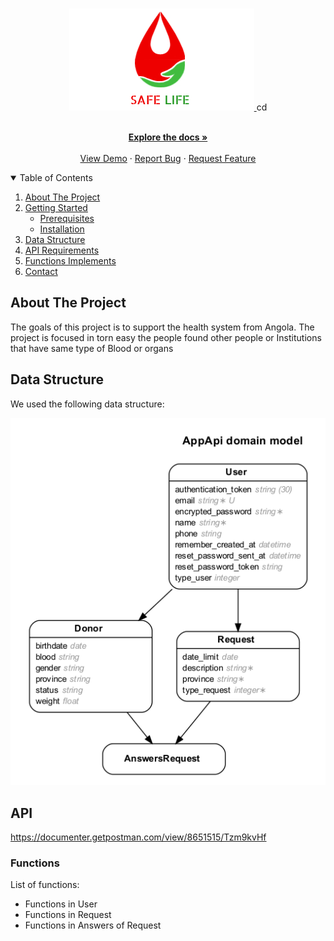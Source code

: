 
<!-- PROJECT LOGO -->
<br />

<p align="center">
  <a href="#">
    <img src="./logo.png" alt="Logo" >
  </a>cd

  <p align="center">
    <br />
    <a href="#"><strong>Explore the docs »</strong></a>
    <br />
    <br />
    <a href="#">View Demo</a>
    ·
    <a href="#">Report Bug</a>
    ·
    <a href="#">Request Feature</a>
  </p>
</p>

<details open="open">
  <summary>Table of Contents</summary>
  <ol>
    <li>
      <a href="#about-the-project">About The Project</a>
    </li>
    <li>
      <a href="#getting-started">Getting Started</a>
      <ul>
        <li><a href="#prerequisites">Prerequisites</a></li>
        <li><a href="#installation">Installation</a></li>
      </ul>
    </li>
    <li><a href="#data_structure">Data Structure</a></li>
    <li><a href="#Requirements">API Requirements</a></li>
    <li><a href="#functions">Functions Implements</a></li>
    <li><a href="#contact">Contact</a></li>
  </ol>
</details>

## About The Project

The goals of this project is to support the health system from Angola.
The project is focused in torn easy the people found other people or Institutions that have same type of Blood or organs

## Data Structure

We used the following data structure:
<p align="center">
  <a href="#">
    <img src="./db.png" alt="Logo" >
  </a>
</p>

## API
https://documenter.getpostman.com/view/8651515/Tzm9kvHf

### Functions

List of functions:
* Functions in User
* Functions in Request
* Functions in Answers of Request

<!-- MARKDOWN LINKS & IMAGES -->
<!-- https://www.markdownguide.org/basic-syntax/#reference-style-links -->
